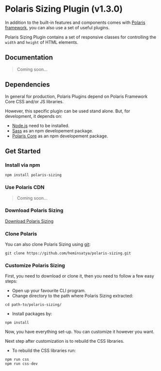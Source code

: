 # Polaris Sizing Plugin (v1.3.0)

In addition to the built-in features and components comes with [Polaris framework](https://github.com/heminsatya/polaris), you can also use a set of useful plugins.

Polaris Sizing Plugin contains a set of responsive classes for controlling the `width` and `height` of HTML elements.


## Documentation

> Coming soon...


## Dependencies

In general for production, Polaris Plugins depend on Polaris Framework Core CSS and/or JS libraries.

However, this specific plugin can be used stand alone. But, for development, it depends on:

* [Node.js](https://nodejs.org/en/) need to be installed.
* [Sass](https://www.npmjs.com/package/sass) as an npm developement package.
* [Polaris Core](https://www.npmjs.com/package/polaris-core) as an npm developement package.


## Get Started

### Install via npm

```
npm install polaris-sizing
```


### Use Polaris CDN

> Coming soon...


### Download Polaris Sizing

[Download Polaris Sizing](https://github.com/heminsatya/polaris-sizing/releases)


### Clone Polaris

You can also clone Polaris Sizing using [git](https://git-scm.com/):

```
git clone https://github.com/heminsatya/polaris-sizing.git
```


### Customize Polaris Sizing

First, you need to download or clone it, then you need to follow a few easy steps:

* Open up your favourite CLI program.
* Change directory to the path where Polaris Sizing extracted:
```
cd path-to/polaris-sizing/
```
* Install packages by:
```
npm install
```
Now, you have everything set-up. You can customize it however you want.

Next step after customization is to rebuild the CSS libraries.

* To rebuild the CSS libraries run:

```
npm run css
npm run css-dev
```
